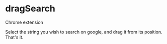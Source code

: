 # dragSearch
Chrome extension

Select the string you wish to search on google, and drag it from its position. That's it.
